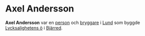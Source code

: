 # Axel Andersson

**Axel Andersson** var en [person](person.md) och [bryggare](bryggare.md) i [Lund](Lund.md) som byggde [Lycksalighetens ö](Lycksalighetens%20ö.md) i [Bjärred](Bjärred.md).
